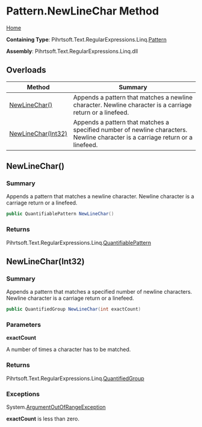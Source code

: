 # Pattern\.NewLineChar Method

[Home](../../../../../../README.md)

**Containing Type**: Pihrtsoft\.Text\.RegularExpressions\.Linq\.[Pattern](../README.md)

**Assembly**: Pihrtsoft\.Text\.RegularExpressions\.Linq\.dll

## Overloads

| Method | Summary |
| ------ | ------- |
| [NewLineChar()](#Pihrtsoft_Text_RegularExpressions_Linq_Pattern_NewLineChar) | Appends a pattern that matches a newline character\. Newline character is a carriage return or a linefeed\. |
| [NewLineChar(Int32)](#Pihrtsoft_Text_RegularExpressions_Linq_Pattern_NewLineChar_System_Int32_) | Appends a pattern that matches a specified number of newline characters\. Newline character is a carriage return or a linefeed\. |

## NewLineChar\(\) <a name="Pihrtsoft_Text_RegularExpressions_Linq_Pattern_NewLineChar"></a>

### Summary

Appends a pattern that matches a newline character\. Newline character is a carriage return or a linefeed\.

```csharp
public QuantifiablePattern NewLineChar()
```

### Returns

Pihrtsoft\.Text\.RegularExpressions\.Linq\.[QuantifiablePattern](../../QuantifiablePattern/README.md)

## NewLineChar\(Int32\) <a name="Pihrtsoft_Text_RegularExpressions_Linq_Pattern_NewLineChar_System_Int32_"></a>

### Summary

Appends a pattern that matches a specified number of newline characters\. Newline character is a carriage return or a linefeed\.

```csharp
public QuantifiedGroup NewLineChar(int exactCount)
```

### Parameters

**exactCount**

A number of times a character has to be matched\.

### Returns

Pihrtsoft\.Text\.RegularExpressions\.Linq\.[QuantifiedGroup](../../QuantifiedGroup/README.md)

### Exceptions

System\.[ArgumentOutOfRangeException](https://docs.microsoft.com/en-us/dotnet/api/system.argumentoutofrangeexception)

**exactCount** is less than zero\.


